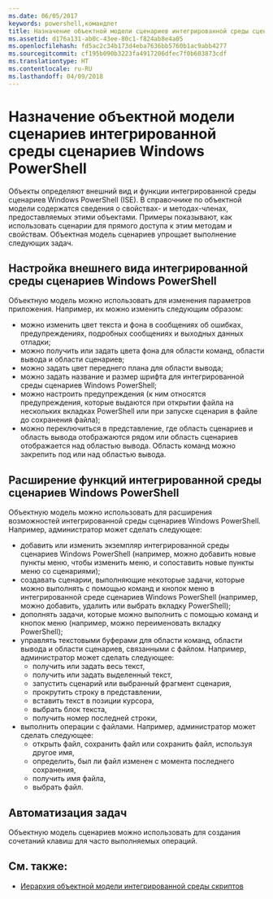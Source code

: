 ```yaml
---
ms.date: 06/05/2017
keywords: powershell,командлет
title: Назначение объектной модели сценариев интегрированной среды сценариев Windows PowerShell
ms.assetid: d176a131-ab0c-43ee-80c1-f824ab8e4a05
ms.openlocfilehash: fd5ac2c34b173d4eba7636bb5760b1ac9abb4277
ms.sourcegitcommit: cf195b090b3223fa4917206dfec7f0b603873cdf
ms.translationtype: HT
ms.contentlocale: ru-RU
ms.lasthandoff: 04/09/2018
---
```

# <a name="purpose-of-the-windows-powershell-ise-scripting-object-model"></a>Назначение объектной модели сценариев интегрированной среды сценариев Windows PowerShell

Объекты определяют внешний вид и функции интегрированной среды сценариев Windows PowerShell (ISE). В справочнике по объектной модели содержатся сведения о свойствах- и методах-членах, предоставляемых этими объектами. Примеры показывают, как использовать сценарии для прямого доступа к этим методам и свойствам. Объектная модель сценариев упрощает выполнение следующих задач.

## <a name="customizing-the-appearance-of-windows-powershell-ise"></a>Настройка внешнего вида интегрированной среды сценариев Windows PowerShell

Объектную модель можно использовать для изменения параметров приложения. Например, их можно изменить следующим образом:

- можно изменить цвет текста и фона в сообщениях об ошибках, предупреждениях, подробных сообщениях и выходных данных отладки;
- можно получить или задать цвета фона для области команд, области вывода и области сценариев;
- можно задать цвет переднего плана для области вывода;
- можно задать название и размер шрифта для интегрированной среды сценариев Windows PowerShell;
- можно настроить предупреждения (к ним относятся предупреждения, которые выдаются при открытии файла на нескольких вкладках PowerShell или при запуске сценария в файле до сохранения файла);
- можно переключиться в представление, где область сценариев и область вывода отображаются рядом или область сценариев отображается над областью вывода. Область команд можно закрепить под или над областью вывода.

## <a name="enhancing-the-functionality-of-windows-powershell-ise"></a>Расширение функций интегрированной среды сценариев Windows PowerShell

Объектную модель можно использовать для расширения возможностей интегрированной среды сценариев Windows PowerShell. Например, администратор может сделать следующее:

- добавить или изменить экземпляр интегрированной среды сценариев Windows PowerShell (например, можно добавить новые пункты меню, чтобы изменить меню, и сопоставить новые пункты меню со сценариями);
- создавать сценарии, выполняющие некоторые задачи, которые можно выполнять с помощью команд и кнопок меню в интегрированной среде сценариев Windows PowerShell (например, можно добавить, удалить или выбрать вкладку PowerShell);
- дополнять задачи, которые можно выполнить с помощью команд и кнопок меню (например, можно переименовать вкладку PowerShell);
- управлять текстовыми буферами для области команд, области вывода и области сценариев, связанными с файлом. Например, администратор может сделать следующее:
  - получить или задать весь текст,
  - получить или задать выделенный текст,
  - запустить сценарий или выбранный фрагмент сценария,
  - прокрутить строку в представлении,
  - вставить текст в позиции курсора,
  - выбрать блок текста,
  - получить номер последней строки,
- выполнить операции с файлами. Например, администратор может сделать следующее:
  - открыть файл, сохранить файл или сохранить файл, используя другое имя,
  - определить, был ли файл изменен с момента последнего сохранения,
  - получить имя файла,
  - выбрать файл.

## <a name="automating-tasks"></a>Автоматизация задач

Объектную модель сценариев можно использовать для создания сочетаний клавиш для часто выполняемых операций.

## <a name="see-also"></a>См. также:

- [Иерархия объектной модели интегрированной среды скриптов](The-ISE-Object-Model-Hierarchy.md)